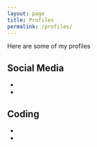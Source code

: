 ```yaml
---
layout: page
title: Profiles
permalink: /profiles/
---
```


Here are some of my profiles

## Social Media

<div class="profiles">
    <ul>
      <li>
        <a href="#" class="edge">
          <i class="fab fa-edge"></i>
        </a>
      </li>
      <li>
        <a href="#" class="firefox">
          <i class="fab fa-firefox"></i>
        </a>
        </li>
    </ul>
</div>

## Coding 

<div class="profiles">
    <ul>
      <li>
        <a href="#">
          <i class="fab fa-chrome"></i>
        </a>
      </li>
      <li>
        <a href="#">
          <i class="fab fa-opera"></i>
        </a> 
      </li>
    </ul>
</div>
